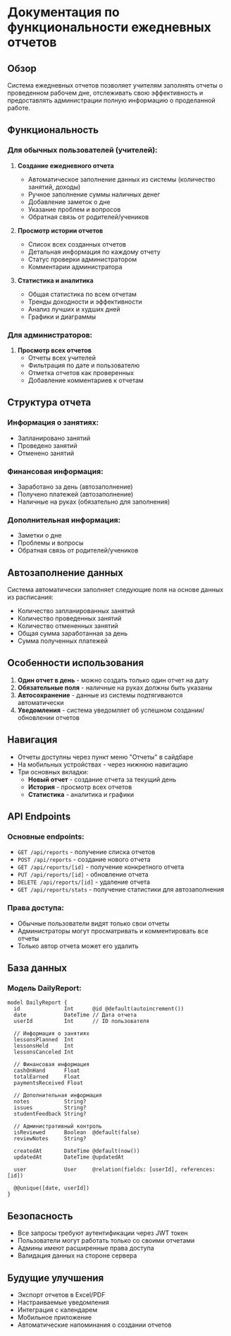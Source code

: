 # Документация по функциональности ежедневных отчетов

## Обзор
Система ежедневных отчетов позволяет учителям заполнять отчеты о проведенном рабочем дне, отслеживать свою эффективность и предоставлять администрации полную информацию о проделанной работе.

## Функциональность

### Для обычных пользователей (учителей):

1. **Создание ежедневного отчета**
   - Автоматическое заполнение данных из системы (количество занятий, доходы)
   - Ручное заполнение суммы наличных денег
   - Добавление заметок о дне
   - Указание проблем и вопросов
   - Обратная связь от родителей/учеников

2. **Просмотр истории отчетов**
   - Список всех созданных отчетов
   - Детальная информация по каждому отчету
   - Статус проверки администратором
   - Комментарии администратора

3. **Статистика и аналитика**
   - Общая статистика по всем отчетам
   - Тренды доходности и эффективности
   - Анализ лучших и худших дней
   - Графики и диаграммы

### Для администраторов:

1. **Просмотр всех отчетов**
   - Отчеты всех учителей
   - Фильтрация по дате и пользователю
   - Отметка отчетов как проверенных
   - Добавление комментариев к отчетам

## Структура отчета

### Информация о занятиях:
- Запланировано занятий
- Проведено занятий
- Отменено занятий

### Финансовая информация:
- Заработано за день (автозаполнение)
- Получено платежей (автозаполнение)
- Наличные на руках (обязательно для заполнения)

### Дополнительная информация:
- Заметки о дне
- Проблемы и вопросы
- Обратная связь от родителей/учеников

## Автозаполнение данных

Система автоматически заполняет следующие поля на основе данных из расписания:
- Количество запланированных занятий
- Количество проведенных занятий
- Количество отмененных занятий
- Общая сумма заработанная за день
- Сумма полученных платежей

## Особенности использования

1. **Один отчет в день** - можно создать только один отчет на дату
2. **Обязательные поля** - наличные на руках должны быть указаны
3. **Автосохранение** - данные из системы подтягиваются автоматически
4. **Уведомления** - система уведомляет об успешном создании/обновлении отчетов

## Навигация

- Отчеты доступны через пункт меню "Отчеты" в сайдбаре
- На мобильных устройствах - через нижнюю навигацию
- Три основных вкладки:
  - **Новый отчет** - создание отчета за текущий день
  - **История** - просмотр всех отчетов
  - **Статистика** - аналитика и графики

## API Endpoints

### Основные endpoints:
- `GET /api/reports` - получение списка отчетов
- `POST /api/reports` - создание нового отчета
- `GET /api/reports/[id]` - получение конкретного отчета
- `PUT /api/reports/[id]` - обновление отчета
- `DELETE /api/reports/[id]` - удаление отчета
- `GET /api/reports/stats` - получение статистики для автозаполнения

### Права доступа:
- Обычные пользователи видят только свои отчеты
- Администраторы могут просматривать и комментировать все отчеты
- Только автор отчета может его удалить

## База данных

### Модель DailyReport:
```prisma
model DailyReport {
  id              Int      @id @default(autoincrement())
  date            DateTime // Дата отчета
  userId          Int      // ID пользователя
  
  // Информация о занятиях
  lessonsPlanned  Int      
  lessonsHeld     Int      
  lessonsCanceled Int      
  
  // Финансовая информация
  cashOnHand      Float    
  totalEarned     Float    
  paymentsReceived Float   
  
  // Дополнительная информация
  notes           String?  
  issues          String?  
  studentFeedback String?  
  
  // Административный контроль
  isReviewed      Boolean  @default(false)
  reviewNotes     String?  
  
  createdAt       DateTime @default(now())
  updatedAt       DateTime @updatedAt
  
  user            User     @relation(fields: [userId], references: [id])
  
  @@unique([date, userId])
}
```

## Безопасность

- Все запросы требуют аутентификации через JWT токен
- Пользователи могут работать только со своими отчетами
- Админы имеют расширенные права доступа
- Валидация данных на стороне сервера

## Будущие улучшения

- Экспорт отчетов в Excel/PDF
- Настраиваемые уведомления
- Интеграция с календарем
- Мобильное приложение
- Автоматические напоминания о создании отчетов
